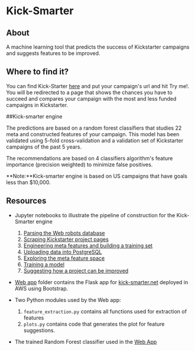 # Kick-Smarter
## About
A machine learning tool that predicts the success of Kickstarter campaigns and suggests features to be improved. 

## Where to find it?
You can find Kick-Starter [here](http://www.kick-smarter.net) and put your campaign's url and hit Try me!. 
You will be redirected to a page that shows the chances you have to succeed and compares your campaign with the most and less funded campaigns in Kickstarter. 

##Kick-smarter engine 

The predictions are based on a random forest classifiers that studies 22 meta and constructed features of your campaign. This model has been validated using 5-fold cross-validation and a validation set of Kickstarter campaigns of the past 5 years.

The recommendations are based on 4 classifiers algorithm's feature importance (precision weighted) to minimize false positives.

**Note:**Kick-smarter engine is based on US campaigns that have goals less than $10,000.


## Resources
- Jupyter notebooks to illustrate the pipeline of construction for the  Kick-Smarter engine
   1. [Parsing the Web robots database]()
   2. [Scraping Kickstarter project pages]()
   3. [Engineering meta features and building a training set]()
   4. [Uploading data into PostgreSQL]()
   5. [Exploring the meta feature space]()
   6. [Training a model]()
   7. [Suggesting how a project can be improved]()
- [Web app]() folder contains the Flask app for [kick-smarter.net](www.kick-smarter.net) deployed in AWS using Bootstrap.
- Two Python modules used by the Web app:
   1. `feature_extraction.py` contains all functions used for extraction of features
   2. `plots.py` contains code that generates the plot for feature suggestions. 

- The trained Random Forest classifier used in the [Web App]()


